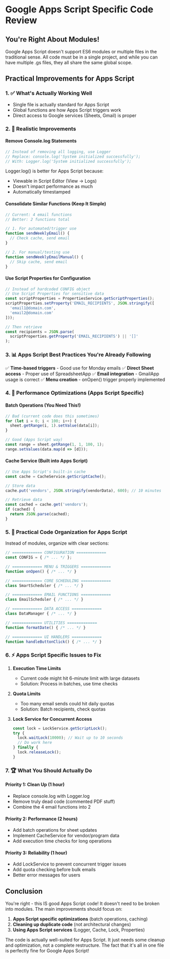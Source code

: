 # Google Apps Script Specific Code Review

## You're Right About Modules!

Google Apps Script doesn't support ES6 modules or multiple files in the traditional sense. All code must be in a single project, and while you can have multiple .gs files, they all share the same global scope.

## Practical Improvements for Apps Script

### 1. ✅ What's Actually Working Well
- Single file is actually standard for Apps Script
- Global functions are how Apps Script triggers work
- Direct access to Google services (Sheets, Gmail) is proper

### 2. 🔧 Realistic Improvements

#### Remove Console.log Statements
```javascript
// Instead of removing all logging, use Logger
// Replace: console.log('System initialized successfully');
// With: Logger.log('System initialized successfully');
```
Logger.log() is better for Apps Script because:
- Viewable in Script Editor (View → Logs)
- Doesn't impact performance as much
- Automatically timestamped

#### Consolidate Similar Functions (Keep It Simple)
```javascript
// Current: 4 email functions
// Better: 2 functions total

// 1. For automated/trigger use
function sendWeeklyEmail() {
  // Check cache, send email
}

// 2. For manual/testing use
function sendWeeklyEmailManual() {
  // Skip cache, send email
}
```

#### Use Script Properties for Configuration
```javascript
// Instead of hardcoded CONFIG object
// Use Script Properties for sensitive data
const scriptProperties = PropertiesService.getScriptProperties();
scriptProperties.setProperty('EMAIL_RECIPIENTS', JSON.stringify([
  'email1@domain.com',
  'email2@domain.com'
]));

// Then retrieve
const recipients = JSON.parse(
  scriptProperties.getProperty('EMAIL_RECIPIENTS') || '[]'
);
```

### 3. 📊 Apps Script Best Practices You're Already Following

✅ **Time-based triggers** - Good use for Monday emails
✅ **Direct Sheet access** - Proper use of SpreadsheetApp
✅ **Email integration** - GmailApp usage is correct
✅ **Menu creation** - onOpen() trigger properly implemented

### 4. 🚀 Performance Optimizations (Apps Script Specific)

#### Batch Operations (You Need This!)
```javascript
// Bad (current code does this sometimes)
for (let i = 0; i < 100; i++) {
  sheet.getRange(i, 1).setValue(data[i]);
}

// Good (Apps Script way)
const range = sheet.getRange(1, 1, 100, 1);
range.setValues(data.map(d => [d]));
```

#### Cache Service (Built into Apps Script)
```javascript
// Use Apps Script's built-in cache
const cache = CacheService.getScriptCache();

// Store data
cache.put('vendors', JSON.stringify(vendorData), 600); // 10 minutes

// Retrieve data
const cached = cache.get('vendors');
if (cached) {
  return JSON.parse(cached);
}
```

### 5. 🎯 Practical Code Organization for Apps Script

Instead of modules, organize with clear sections:
```javascript
// ============= CONFIGURATION =============
const CONFIG = { /* ... */ };

// ============= MENU & TRIGGERS =============
function onOpen() { /* ... */ }

// ============= CORE SCHEDULING =============
class SmartScheduler { /* ... */ }

// ============= EMAIL FUNCTIONS =============
class EmailScheduler { /* ... */ }

// ============= DATA ACCESS =============
class DataManager { /* ... */ }

// ============= UTILITIES =============
function formatDate() { /* ... */ }

// ============= UI HANDLERS =============
function handleButtonClick() { /* ... */ }
```

### 6. ⚡ Apps Script Specific Issues to Fix

1. **Execution Time Limits**
   - Current code might hit 6-minute limit with large datasets
   - Solution: Process in batches, use time checks

2. **Quota Limits**
   - Too many email sends could hit daily quotas
   - Solution: Batch recipients, check quotas

3. **Lock Service for Concurrent Access**
   ```javascript
   const lock = LockService.getScriptLock();
   try {
     lock.waitLock(10000); // Wait up to 10 seconds
     // Do work here
   } finally {
     lock.releaseLock();
   }
   ```

### 7. 🏆 What You Should Actually Do

#### Priority 1: Clean Up (1 hour)
- Replace console.log with Logger.log
- Remove truly dead code (commented PDF stuff)
- Combine the 4 email functions into 2

#### Priority 2: Performance (2 hours)  
- Add batch operations for sheet updates
- Implement CacheService for vendor/program data
- Add execution time checks for long operations

#### Priority 3: Reliability (1 hour)
- Add LockService to prevent concurrent trigger issues
- Add quota checking before bulk emails
- Better error messages for users

## Conclusion

You're right - this IS good Apps Script code! It doesn't need to be broken into modules. The main improvements should focus on:

1. **Apps Script specific optimizations** (batch operations, caching)
2. **Cleaning up duplicate code** (not architectural changes)
3. **Using Apps Script services** (Logger, Cache, Lock, Properties)

The code is actually well-suited for Apps Script. It just needs some cleanup and optimization, not a complete restructure. The fact that it's all in one file is perfectly fine for Google Apps Script!
